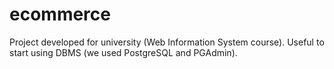 # ecommerce
Project developed for university (Web Information System course). Useful to start using DBMS (we used PostgreSQL and PGAdmin).
